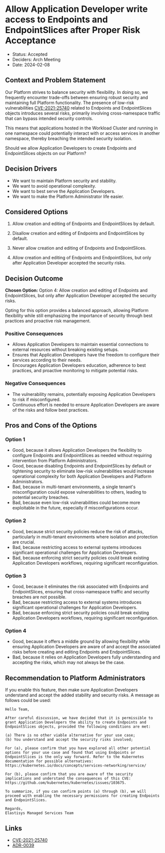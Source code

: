 # Allow Application Developer write access to Endpoints and EndpointSlices after Proper Risk Acceptance

- Status: Accepted
- Deciders: Arch Meeting
- Date: 2024-02-08

## Context and Problem Statement

Our Platform strives to balance security with flexibility. In doing so, we frequently encounter trade-offs between ensuring robust security and maintaining full Platform functionality. The presence of low-risk vulnerabilities [CVE-2021-25740](https://github.com/kubernetes/kubernetes/issues/103675) related to Endpoints and EndpointSlices objects introduces several risks, primarily involving cross-namespace traffic that can bypass intended security controls.

This means that applications hosted in the Workload Cluster and running in one namespace could potentially interact with or access services in another namespace, thereby breaching the intended security isolation.

Should we allow Application Developers to create Endpoints and EndpointSlices objects on our Platform?

## Decision Drivers

- We want to maintain Platform security and stability.
- We want to avoid operational complexity.
- We want to best serve the Application Developers.
- We want to make the Platform Administrator life easier.

## Considered Options

1. Allow creation and editing of Endpoints and EndpointSlices by default.

1. Disallow creation and editing of Endpoints and EndpointSlices by default.

1. Never allow creation and editing of Endpoints and EndpointSlices.

1. Allow creation and editing of Endpoints and EndpointSlices, but only after Application Developer accepted the security risks.

## Decision Outcome

**Chosen Option:** Option 4: Allow creation and editing of Endpoints and EndpointSlices, but only after Application Developer accepted the security risks.

Opting for this option provides a balanced approach, allowing Platform flexibility while still emphasizing the importance of security through best practices and proactive risk management.

### Positive Consequences

- Allows Application Developers to maintain essential connections to external resources without breaking existing setups.
- Ensures that Application Developers have the freedom to configure their services according to their needs.
- Encourages Application Developers education, adherence to best practices, and proactive monitoring to mitigate potential risks.

### Negative Consequences

- The vulnerability remains, potentially exposing Application Developers to risk if misconfigured.
- Continuous effort is needed to ensure Application Developers are aware of the risks and follow best practices.

## Pros and Cons of the Options <!-- optional -->

### Option 1

- Good, because it allows Application Developers the flexibility to configure Endpoints and EndpointSlices as needed without requiring intervention from Platform Administrators.
- Good, because disabling Endpoints and EndpointSlices by default or tightening security to eliminate low-risk vulnerabilities would increase operational complexity for both Application Developers and Platform Administrators.
- Bad, because in multi-tenant environments, a single tenant's misconfiguration could expose vulnerabilities to others, leading to potential security breaches.
- Bad, because even low-risk vulnerabilities could become more exploitable in the future, especially if misconfigurations occur.

### Option 2

- Good, because strict security policies reduce the risk of attacks, particularly in multi-tenant environments where isolation and protection are crucial.
- Bad, because restricting access to external systems introduces significant operational challenges for Application Developers.
- Bad, because enforcing strict security policies could break existing Application Developers workflows, requiring significant reconfiguration.

### Option 3

- Good, because it eliminates the risk associated with Endpoints and EndpointSlices, ensuring that cross-namespace traffic and security breaches are not possible.
- Bad, because restricting access to external systems introduces significant operational challenges for Application Developers.
- Bad, because enforcing strict security policies could break existing Application Developers workflows, requiring significant reconfiguration.

### Option 4

- Good, because it offers a middle ground by allowing flexibility while ensuring Application Developers are aware of and accept the associated risks before creating and editing Endpoints and EndpointSlices.
- Bad, because it relies on Application Developers fully understanding and accepting the risks, which may not always be the case.

## Recommendation to Platform Administrators

If you enable this feature, then make sure Application Developers understand and accept the added stability and security risks. A message as follows could be used:

```text
Hello Team,

After careful discussion, we have decided that it is permissible to grant Application Developers the ability to create Endpoints and EndpointSlices objects, provided the following conditions are met:

(a) There is no other viable alternative for your use case;
(b) You understand and accept the security risks involved;

For (a), please confirm that you have explored all other potential options for your use case and found that using Endpoints or EndpointSlices is the only way forward. Refer to the Kubernetes documentation for possible alternatives: https://kubernetes.io/docs/concepts/services-networking/service/

For (b), please confirm that you are aware of the security implications and understand the consequences of this CVE: https://github.com/kubernetes/kubernetes/issues/103675.

To summarize, if you can confirm points (a) through (b), we will proceed with enabling the necessary permissions for creating Endpoints and EndpointSlices.

Regards,
Elastisys Managed Services Team
```

## Links

- [CVE-2021-25740](https://github.com/kubernetes/kubernetes/issues/103675)
- [ADR-0039](./0039-application-dev-permissions.md)
